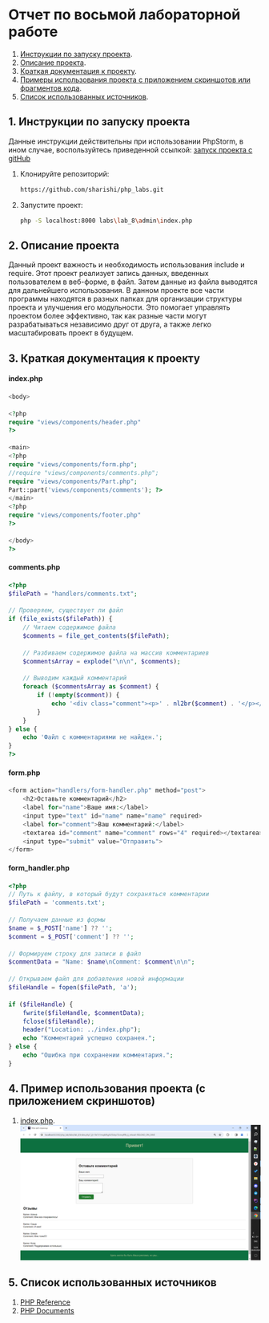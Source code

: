 # Отчет по восьмой лабораторной работе

1. [Инструкции по запуску проекта](#1-инструкции-по-запуску-проекта).
2. [Описание проекта](#2-описание-проекта).
3. [Краткая документация к проекту](#3-краткая-документация-к-проекту).
4. [Примеры использования проекта с приложением скриншотов или фрагментов кода](#4-пример-использования-проекта-с-приложением-скриншотов).
5. [Список использованных источников](#5-список-использованных-источников).

## 1. Инструкции по запуску проекта

Данные инструкции действительны при использовании PhpStorm, в ином случае, воспользуйтесь приведенной ссылкой:
[запуск проекта с gitHub](https://www.youtube.com/watch?v=6N6JFynR0gM)

1. Клонируйте репозиторий:
   ```bash
   https://github.com/sharishi/php_labs.git
2. Запустите проект:
   <!-- Если у вас есть веб-сервер (например, Apache или Nginx), настройте его так, чтобы корневой каталог указывал на
   каталог вашего проекта.  
   Если у вас нет веб-сервера, вы можете использовать встроенный сервер PHP для тестирования: -->
   ```bash 
   php -S localhost:8000 labs\lab_8\admin\index.php

## 2. Описание проекта

Данный проект важность и необходимость использования include и require.
Этот проект реализует запись данных, введенных пользователем в веб-форме, в файл.
Затем данные из файла выводятся для дальнейшего использования.
В данном проекте все части программы находятся в разных папках для организации структуры проекта и улучшения
его модульности.
Это помогает управлять проектом более эффективно, так как разные части могут разрабатываться независимо друг от друга,
а также легко масштабировать проект в будущем.

## 3. Краткая документация к проекту

#### index.php

```php
<body>

<?php
require "views/components/header.php"
?>

<main>
<?php
require "views/components/form.php";
//require "views/components/comments.php";
require "views/components/Part.php";
Part::part('views/components/comments'); ?>
</main>
<?php
require "views/components/footer.php"
?>

</body>
?>

```

#### comments.php

```php
<?php
$filePath = "handlers/comments.txt";

// Проверяем, существует ли файл
if (file_exists($filePath)) {
    // Читаем содержимое файла
    $comments = file_get_contents($filePath);

    // Разбиваем содержимое файла на массив комментариев
    $commentsArray = explode("\n\n", $comments);

    // Выводим каждый комментарий
    foreach ($commentsArray as $comment) {
        if (!empty($comment)) {
            echo '<div class="comment"><p>' . nl2br($comment) . '</p></div>';
        }
    }
} else {
    echo 'Файл с комментариями не найден.';
}
?>

```

#### form.php

```php
<form action="handlers/form-handler.php" method="post">
    <h2>Оставьте комментарий</h2>
    <label for="name">Ваше имя:</label>
    <input type="text" id="name" name="name" required>
    <label for="comment">Ваш комментарий:</label>
    <textarea id="comment" name="comment" rows="4" required></textarea>
    <input type="submit" value="Отправить">
</form>

```

#### form_handler.php

```php
<?php
// Путь к файлу, в который будут сохраняться комментарии
$filePath = 'comments.txt';

// Получаем данные из формы
$name = $_POST['name'] ?? '';
$comment = $_POST['comment'] ?? '';

// Формируем строку для записи в файл
$commentData = "Name: $name\nComment: $comment\n\n";

// Открываем файл для добавления новой информации
$fileHandle = fopen($filePath, 'a');

if ($fileHandle) {
    fwrite($fileHandle, $commentData);
    fclose($fileHandle);
    header("Location: ../index.php");
    echo "Комментарий успешно сохранен.";
} else {
    echo "Ошибка при сохранении комментария.";
}
```

## 4. Пример использования проекта (с приложением скриншотов)

1. [index.php](#indexphp).
   ![Пример работы программы](images/img.png)


## 5. Список использованных источников

1. [PHP Reference](https://www.w3schools.com/php/php_ref_overview.asp)
2. [PHP Documents](https://yaaver.com/php-help/)